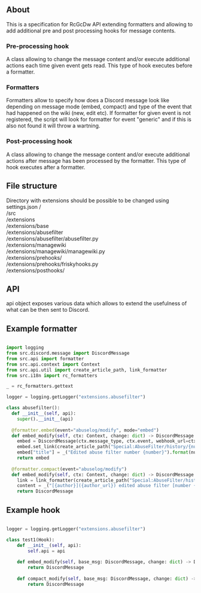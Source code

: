 ## About
This is a specification for RcGcDw API extending formatters and allowing to add additional pre and post processing hooks for message contents.

### Pre-processing hook
A class allowing to change the message content and/or execute additional actions each time given event gets read. This type of hook executes before a formatter.

### Formatters
Formatters allow to specify how does a Discord message look like depending on message mode (embed, compact) and type of the event that had happened on the wiki (new, edit etc).
If formatter for given event is not registered, the script will look for formatter for event "generic" and if this is also not found it will throw a wartning.

### Post-processing hook
A class allowing to change the message content and/or execute additional actions after message has been processed by the formatter. This type of hook executes after a formatter.

## File structure
Directory with extensions should be possible to be changed using settings.json
/    
 /src   
 /extensions   
 /extensions/base   
 /extensions/abusefilter    
  /extensions/abusefilter/abusefilter.py   
 /extensions/managewiki   
  /extensions/managewiki/managewiki.py   
 /extensions/prehooks/   
  /extensions/prehooks/friskyhooks.py   
 /extensions/posthooks/   

## API
api object exposes various data which allows to extend the usefulness of what can be then sent to Discord.



## Example formatter
```python

import logging
from src.discord.message import DiscordMessage
from src.api import formatter
from src.api.context import Context
from src.api.util import create_article_path, link_formatter
from src.i18n import rc_formatters

_ = rc_formatters.gettext

logger = logging.getLogger("extensions.abusefilter")

class abusefilter():
  def __init__(self, api):
    super().__init__(api)
		
  @formatter.embed(event="abuselog/modify", mode="embed")
  def embed_modify(self, ctx: Context, change: dict) -> DiscordMessage:
    embed = DiscordMessage(ctx.message_type, ctx.event, webhook_url=ctx.webhook_url)
    embed.set_link(create_article_path("Special:AbuseFilter/history/{number}/diff/prev/{historyid}".format(number=change["logparams"]['newId'], historyid=change["logparams"]["historyId"])))
    embed["title"] = _("Edited abuse filter number {number}").format(number=change["logparams"]['newId'])
    return embed
		
  @formatter.compact(event="abuselog/modify")
  def embed_modify(self, ctx: Context, change: dict) -> DiscordMessage:
    link = link_formatter(create_article_path("Special:AbuseFilter/history/{number}/diff/prev/{historyid}".format(number=change["logparams"]['newId'], historyid=change["logparams"]["historyId"])))
    content = _("[{author}]({author_url}) edited abuse filter [number {number}]({filter_url})").format(author=author, author_url=author_url, number=change["logparams"]['newId'], filter_url=link)
    return DiscordMessage

```

## Example hook
```python

logger = logging.getLogger("extensions.abusefilter")

class test1(Hook):
	def __init__(self, api):
		self.api = api
		
	def embed_modify(self, base_msg: DiscordMessage, change: dict) -> DiscordMessage:
		return DiscordMessage
		
	def compact_modify(self, base_msg: DiscordMessage, change: dict) -> DiscordMessage:
		return DiscordMessage

```